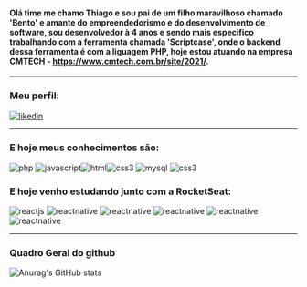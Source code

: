#### Olá time me chamo Thiago e sou pai de um filho maravilhoso chamado 'Bento' e amante do empreendedorismo e do desenvolvimento de software, sou desenvolvedor à 4 anos e sendo mais especifico trabalhando com a ferramenta chamada 'Scriptcase', onde o backend dessa ferramenta é com a liguagem PHP, hoje estou atuando na empresa CMTECH - https://www.cmtech.com.br/site/2021/.

<hr>

### Meu perfil:

[![likedin](https://img.shields.io/badge/LinkedIn-0077B5?style=for-the-badge&logo=linkedin&logoColor=white)](https://www.linkedin.com/in/thiagojosedasilva/)

<hr>

### E hoje meus conhecimentos são:

![php](https://img.shields.io/badge/PHP-777BB4?style=for-the-badge&logo=php&logoColor=white)
![javascript](https://img.shields.io/badge/JavaScript-F7DF1E?style=for-the-badge&logo=javascript&logoColor=black)![html](https://img.shields.io/badge/HTML5-E34F26?style=for-the-badge&logo=html5&logoColor=white)![css3](https://img.shields.io/badge/CSS3-1572B6?style=for-the-badge&logo=css3&logoColor=white)
![mysql](https://img.shields.io/badge/MySQL-00000F?style=for-the-badge&logo=mysql&logoColor=white)
![css3](https://img.shields.io/badge/PostgreSQL-316192?style=for-the-badge&logo=postgresql&logoColor=white)

### E hoje venho <b>estudando</b> junto com a RocketSeat:

![reactjs](https://img.shields.io/badge/React-20232A?style=for-the-badge&logo=react&logoColor=61DAFB)
![reactnative](https://img.shields.io/badge/React_Native-20232A?style=for-the-badge&logo=react&logoColor=61DAFB) ![reactnative](https://img.shields.io/badge/Node.js-43853D?style=for-the-badge&logo=node.js&logoColor=white) ![reactnative](https://img.shields.io/badge/Material--UI-0081CB?style=for-the-badge&logo=material-ui&logoColor=white) ![reactnative](https://img.shields.io/badge/Bootstrap-563D7C?style=for-the-badge&logo=bootstrap&logoColor=white) ![reactnative](https://img.shields.io/badge/Tailwind_CSS-38B2AC?style=for-the-badge&logo=tailwind-css&logoColor=white)

<hr>

### Quadro Geral do github

![Anurag's GitHub stats](https://github-readme-stats.vercel.app/api?username=thiagoadssilva&show_icons=true&theme=white)
